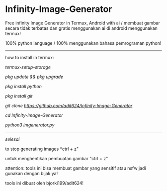 # Infinity-Image-Generator
Free infinity Image Generator in Termux, Android with ai / membuat gambar secara tidak terbatas dan gratis menggunakan ai di android menggunakan termux!

100% python language / 100% menggunakan bahasa pemrograman python!

-----------------------------------------

how to install in termux:

*termux-setup-storage*

*pkg update && pkg upgrade*

*pkg install python*

*pkg install git*

*git clone https://github.com/adit624/Infinity-Image-Generator*

*cd Infinity-Image-Generator*

*python3 imgenerator.py*

-----------------------------------------

*selesai*

to stop generating images *ctrl + z"

untuk menghentikan pembuatan gambar "ctrl + z"

attention: tools ini bisa membuat gambar yang sensitif atau nsfw jadi gunakan dengan bijak ya!

tools ini dibuat oleh bjorki199/adit624!
